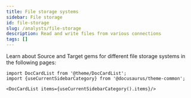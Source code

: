 ```yaml
---
title: File storage systems
sidebar: File storage
id: file-storage
slug: /analysts/file-storage
description: Read and write files from various connections
tags: []
---
```


Learn about Source and Target gems for different file storage systems in the following pages:

```mdx-code-block
import DocCardList from '@theme/DocCardList';
import {useCurrentSidebarCategory} from '@docusaurus/theme-common';

<DocCardList items={useCurrentSidebarCategory().items}/>
```
